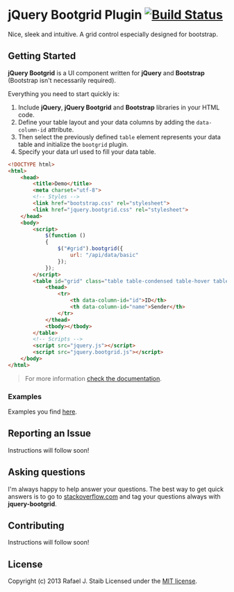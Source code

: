 jQuery Bootgrid Plugin [![Build Status](https://travis-ci.org/rstaib/jquery-bootgrid.png?branch=master)](https://travis-ci.org/rstaib/jquery-bootgrid)
============

Nice, sleek and intuitive. A grid control especially designed for bootstrap.

## Getting Started

**jQuery Bootgrid** is a UI component written for **jQuery** and **Bootstrap** (Bootstrap isn't necessarily required).

Everything you need to start quickly is:

1. Include **jQuery**, **jQuery Bootgrid** and **Bootstrap** libraries in your HTML code.
2. Define your table layout and your data columns by adding the `data-column-id` attribute.
3. Then select the previously defined `table` element represents your data table and initialize the `bootgrid` plugin.
4. Specify your data url used to fill your data table.

```html
<!DOCTYPE html>
<html>
    <head>
        <title>Demo</title>
        <meta charset="utf-8">
		<!-- Styles -->
		<link href="bootstrap.css" rel="stylesheet">
        <link href="jquery.bootgrid.css" rel="stylesheet">
    </head>
    <body>
        <script>
		    $(function ()
			{
				$("#grid").bootgrid({
    				url: "/api/data/basic"
				});
			});
        </script>
        <table id="grid" class="table table-condensed table-hover table-striped">
            <thead>
                <tr>
                    <th data-column-id="id">ID</th>
                    <th data-column-id="name">Sender</th>
                </tr>
            </thead>
            <tbody></tbody>
        </table>
		<!-- Scripts -->
        <script src="jquery.js"></script> 
        <script src="jquery.bootgrid.js"></script>
    </body>
</html>
```

> For more information [check the documentation](http://www.jquery-bootgrid.com/Documentation).

### Examples

Examples you find [here](http://www.jquery-bootgrid.com/Examples).

## Reporting an Issue

Instructions will follow soon!

## Asking questions

I'm always happy to help answer your questions. The best way to get quick answers is to go to [stackoverflow.com](http://stackoverflow.com) and tag your questions always with **jquery-bootgrid**.

## Contributing

Instructions will follow soon!

## License

Copyright (c) 2013 Rafael J. Staib Licensed under the [MIT license](https://github.com/rstaib/jquery-bootgrid/blob/master/LICENSE.txt).
